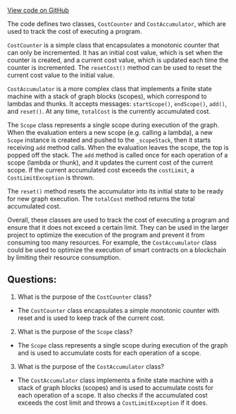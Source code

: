 [View code on GitHub](sigmastate-interpreterhttps://github.com/ScorexFoundation/sigmastate-interpreter/interpreter/shared/src/main/scala/sigmastate/interpreter/CostAccumulator.scala)

The code defines two classes, `CostCounter` and `CostAccumulator`, which are used to track the cost of executing a program. 

`CostCounter` is a simple class that encapsulates a monotonic counter that can only be incremented. It has an initial cost value, which is set when the counter is created, and a current cost value, which is updated each time the counter is incremented. The `resetCost()` method can be used to reset the current cost value to the initial value.

`CostAccumulator` is a more complex class that implements a finite state machine with a stack of graph blocks (scopes), which correspond to lambdas and thunks. It accepts messages: `startScope()`, `endScope()`, `add()`, and `reset()`. At any time, `totalCost` is the currently accumulated cost.

The `Scope` class represents a single scope during execution of the graph. When the evaluation enters a new scope (e.g. calling a lambda), a new `Scope` instance is created and pushed to the `_scopeStack`, then it starts receiving `add` method calls. When the evaluation leaves the scope, the top is popped off the stack. The `add` method is called once for each operation of a scope (lambda or thunk), and it updates the current cost of the current scope. If the current accumulated cost exceeds the `costLimit`, a `CostLimitException` is thrown.

The `reset()` method resets the accumulator into its initial state to be ready for new graph execution. The `totalCost` method returns the total accumulated cost.

Overall, these classes are used to track the cost of executing a program and ensure that it does not exceed a certain limit. They can be used in the larger project to optimize the execution of the program and prevent it from consuming too many resources. For example, the `CostAccumulator` class could be used to optimize the execution of smart contracts on a blockchain by limiting their resource consumption.
## Questions: 
 1. What is the purpose of the `CostCounter` class?
- The `CostCounter` class encapsulates a simple monotonic counter with reset and is used to keep track of the current cost.

2. What is the purpose of the `Scope` class?
- The `Scope` class represents a single scope during execution of the graph and is used to accumulate costs for each operation of a scope.

3. What is the purpose of the `CostAccumulator` class?
- The `CostAccumulator` class implements a finite state machine with a stack of graph blocks (scopes) and is used to accumulate costs for each operation of a scope. It also checks if the accumulated cost exceeds the cost limit and throws a `CostLimitException` if it does.